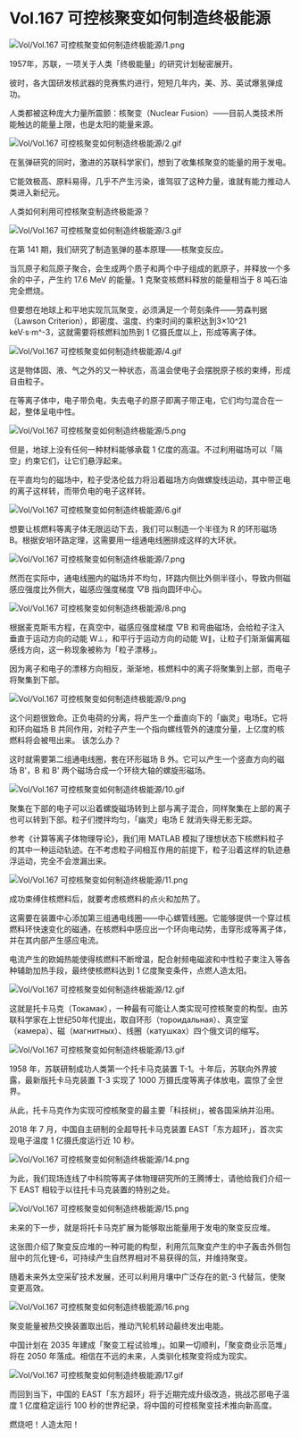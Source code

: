 # Vol.167 可控核聚变如何制造终极能源

![Vol/Vol.167 可控核聚变如何制造终极能源/1.png](https://file.hsyhx.top/iPaperClipICU/web/assets/image/文字稿/Vol/Vol.167%20可控核聚变如何制造终极能源/1.png?imageMogr2/format/avif)

1957年，苏联，一项关于人类「终极能量」的研究计划秘密展开。

彼时，各大国研发核武器的竞赛焦灼进行，短短几年内，美、苏、英试爆氢弹成功。

人类都被这种庞大力量所震颤：核聚变（Nuclear Fusion）——目前人类技术所能触达的能量上限，也是太阳的能量来源。

![Vol/Vol.167 可控核聚变如何制造终极能源/2.gif](https://file.hsyhx.top/iPaperClipICU/web/assets/image/文字稿/Vol/Vol.167%20可控核聚变如何制造终极能源/2.gif?imageMogr2/format/avif)

在氢弹研究的同时，激进的苏联科学家们，想到了收集核聚变的能量的用于发电。

它能效极高、原料易得，几乎不产生污染，谁驾驭了这种力量，谁就有能力推动人类进入新纪元。

人类如何利用可控核聚变制造终极能源？

![Vol/Vol.167 可控核聚变如何制造终极能源/3.gif](https://file.hsyhx.top/iPaperClipICU/web/assets/image/文字稿/Vol/Vol.167%20可控核聚变如何制造终极能源/3.gif?imageMogr2/format/avif)

在第 141 期，我们研究了制造氢弹的基本原理——核聚变反应。

当氘原子和氚原子聚合，会生成两个质子和两个中子组成的氦原子，并释放一个多余的中子，产生约 17.6 MeV 的能量。1 克聚变核燃料释放的能量相当于 8 吨石油完全燃烧。

但要想在地球上和平地实现氘氚聚变，必须满足一个苛刻条件——劳森判据（Lawson Criterion），即密度、温度、约束时间的乘积达到3×10^21 keV·s·m^-3，这就需要将核燃料加热到 1 亿摄氏度以上，形成等离子体。

![Vol/Vol.167 可控核聚变如何制造终极能源/4.gif](https://file.hsyhx.top/iPaperClipICU/web/assets/image/文字稿/Vol/Vol.167%20可控核聚变如何制造终极能源/4.gif?imageMogr2/format/avif)

这是物体固、液、气之外的又一种状态，高温会使电子会摆脱原子核的束缚，形成自由粒子。

在等离子体中，电子带负电，失去电子的原子即离子带正电，它们均匀混合在一起，整体呈电中性。

![Vol/Vol.167 可控核聚变如何制造终极能源/5.png](https://file.hsyhx.top/iPaperClipICU/web/assets/image/文字稿/Vol/Vol.167%20可控核聚变如何制造终极能源/5.png?imageMogr2/format/avif)

但是，地球上没有任何一种材料能够承载 1 亿度的高温。不过利用磁场可以「隔空」约束它们，让它们悬浮起来。

在平直均匀的磁场中，粒子受洛伦兹力将沿着磁场方向做螺旋线运动，其中带正电的离子这样转，而带负电的电子这样转。

![Vol/Vol.167 可控核聚变如何制造终极能源/6.gif](https://file.hsyhx.top/iPaperClipICU/web/assets/image/文字稿/Vol/Vol.167%20可控核聚变如何制造终极能源/6.gif?imageMogr2/format/avif)

想要让核燃料等离子体无限运动下去，我们可以制造一个半径为 R 的环形磁场 B。根据安培环路定理，这需要用一组通电线圈排成这样的大环状。

![Vol/Vol.167 可控核聚变如何制造终极能源/7.png](https://file.hsyhx.top/iPaperClipICU/web/assets/image/文字稿/Vol/Vol.167%20可控核聚变如何制造终极能源/7.png?imageMogr2/format/avif)

然而在实际中，通电线圈内的磁场并不均匀，环路内侧比外侧半径小，导致内侧磁感应强度比外侧大，磁感应强度梯度 ▽B 指向圆环中心。

![Vol/Vol.167 可控核聚变如何制造终极能源/8.png](https://file.hsyhx.top/iPaperClipICU/web/assets/image/文字稿/Vol/Vol.167%20可控核聚变如何制造终极能源/8.png?imageMogr2/format/avif)

根据麦克斯韦方程，在真空中，磁感应强度梯度 ▽B 和弯曲磁场，会给粒子注入垂直于运动方向的动能 W⊥，和平行于运动方向的动能 W∥，让粒子们渐渐偏离磁感线方向，这一称现象被称为「粒子漂移」。

因为离子和电子的漂移方向相反，渐渐地，核燃料中的离子将聚集到上部，而电子将聚集到下部。

![Vol/Vol.167 可控核聚变如何制造终极能源/9.png](https://file.hsyhx.top/iPaperClipICU/web/assets/image/文字稿/Vol/Vol.167%20可控核聚变如何制造终极能源/9.png?imageMogr2/format/avif)

这个问题很致命。正负电荷的分离，将产生一个垂直向下的「幽灵」电场E。它将和环向磁场 B 共同作用，对粒子产生一个指向螺线管外的速度分量，上亿度的核燃料将会被甩出来。
该怎么办？

这时就需要第二组通电线圈，套在环形磁场 B 外。它可以产生一个竖直方向的磁场 B'，B 和 B' 两个磁场合成一个环绕大轴的螺旋形磁场。

![Vol/Vol.167 可控核聚变如何制造终极能源/10.gif](https://file.hsyhx.top/iPaperClipICU/web/assets/image/文字稿/Vol/Vol.167%20可控核聚变如何制造终极能源/10.gif?imageMogr2/format/avif)

聚集在下部的电子可以沿着螺旋磁场转到上部与离子混合，同样聚集在上部的离子也可以转到下部。粒子们搅拌均匀，「幽灵」电场 E 就消失得无影无踪。

参考《计算等离子体物理导论》，我们用 MATLAB 模拟了理想状态下核燃料粒子的其中一种运动轨迹。在不考虑粒子间相互作用的前提下，粒子沿着这样的轨迹悬浮运动，完全不会泄漏出来。

![Vol/Vol.167 可控核聚变如何制造终极能源/11.png](https://file.hsyhx.top/iPaperClipICU/web/assets/image/文字稿/Vol/Vol.167%20可控核聚变如何制造终极能源/11.png?imageMogr2/format/avif)

成功束缚住核燃料后，就要考虑核燃料的点火和加热了。

这需要在装置中心添加第三组通电线圈——中心螺管线圈。它能够提供一个穿过核燃料环快速变化的磁通，在核燃料中感应出一个环向电动势，击穿形成等离子体，并在其内部产生感应电流。

电流产生的欧姆热能使得核燃料不断增温，配合射频电磁波和中性粒子束注入等各种辅助加热手段，最终使核燃料达到 1 亿度聚变条件，点燃人造太阳。

![Vol/Vol.167 可控核聚变如何制造终极能源/12.gif](https://file.hsyhx.top/iPaperClipICU/web/assets/image/文字稿/Vol/Vol.167%20可控核聚变如何制造终极能源/12.gif?imageMogr2/format/avif)

这就是托卡马克（Токамак），一种最有可能让人类实现可控核聚变的构型。由苏联科学家在上世纪50年代提出，取自环形（тороидальная）、真空室（камера）、磁（магнитных）、线圈（катушках）四个俄文词的缩写。

![Vol/Vol.167 可控核聚变如何制造终极能源/13.gif](https://file.hsyhx.top/iPaperClipICU/web/assets/image/文字稿/Vol/Vol.167%20可控核聚变如何制造终极能源/13.gif?imageMogr2/format/avif)

1958 年，苏联研制成功人类第一个托卡马克装置 T-1。十年后，苏联向外界披露，最新版托卡马克装置 T-3 实现了 1000 万摄氏度等离子体放电，震惊了全世界。

从此，托卡马克作为实现可控核聚变的最主要「科技树」，被各国采纳并沿用。

2018 年 7 月，中国自主研制的全超导托卡马克装置 EAST「东方超环」，首次实现电子温度 1 亿摄氏度运行近 10 秒。

![Vol/Vol.167 可控核聚变如何制造终极能源/14.png](https://file.hsyhx.top/iPaperClipICU/web/assets/image/文字稿/Vol/Vol.167%20可控核聚变如何制造终极能源/14.png?imageMogr2/format/avif)

为此，我们现场连线了中科院等离子体物理研究所的王腾博士，请他给我们介绍一下 EAST 相较于以往托卡马克装置的特别之处。

![Vol/Vol.167 可控核聚变如何制造终极能源/15.png](https://file.hsyhx.top/iPaperClipICU/web/assets/image/文字稿/Vol/Vol.167%20可控核聚变如何制造终极能源/15.png?imageMogr2/format/avif)

未来的下一步，就是将托卡马克扩展为能够取出能量用于发电的聚变反应堆。

这张图介绍了聚变反应堆的一种可能的构型，利用氘氚聚变产生的中子轰击外侧包层中的氘化锂-6，可持续产生自然界相对不易获得的氚，并维持聚变。

随着未来外太空采矿技术发展，还可以利用月壤中广泛存在的氦-3 代替氚，使聚变更高效。

![Vol/Vol.167 可控核聚变如何制造终极能源/16.png](https://file.hsyhx.top/iPaperClipICU/web/assets/image/文字稿/Vol/Vol.167%20可控核聚变如何制造终极能源/16.png?imageMogr2/format/avif)

聚变能量被热交换装置取出后，推动汽轮机转动最终发出电能。

中国计划在 2035 年建成「聚变工程试验堆」。如果一切顺利，「聚变商业示范堆」将在 2050 年落成。相信在不远的未来，人类驯化核聚变将成为现实。

![Vol/Vol.167 可控核聚变如何制造终极能源/17.gif](https://file.hsyhx.top/iPaperClipICU/web/assets/image/文字稿/Vol/Vol.167%20可控核聚变如何制造终极能源/17.gif?imageMogr2/format/avif)

而回到当下，中国的 EAST「东方超环」将于近期完成升级改造，挑战芯部电子温度 1 亿度稳定运行 100 秒的世界纪录，将中国的可控核聚变技术推向新高度。

燃烧吧！人造太阳！
